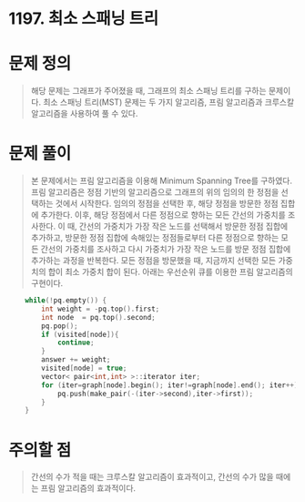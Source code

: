# 1197. 최소 스패닝 트리

# 문제 정의
> 해당 문제는 그래프가 주어졌을 때, 그래프의 최소 스패닝 트리를 구하는 문제이다.
> 최소 스패닝 트리(MST) 문제는 두 가지 알고리즘, 프림 알고리즘과 크루스칼 알고리즘을 사용하여 풀 수 있다.

# 문제 풀이
> 본 문제에서는 프림 알고리즘을 이용해 Minimum Spanning Tree를 구하였다.
> 프림 알고리즘은 정점 기반의 알고리즘으로 그래프의 위의 임의의 한 정점을 선택하는 것에서 시작한다.
> 임의의 정점을 선택한 후, 해당 정점을 방문한 정점 집합에 추가한다. 이후, 해당 정점에서 다른 정점으로 향하는 모든 간선의 가중치를 조사한다. 
> 이 때, 간선의 가중치가 가장 작은 노드를 선택해서 방문한 정점 집합에 추가하고, 방문한 정점 집합에 속해있는 정점들로부터 다른 정점으로 향하는 모든 간선의 가중치를 조사하고 다시 가중치가 가장 작은 노드를 방문 정점 집합에 추가하는 과정을 반복한다.
> 모든 정점을 방문했을 때, 지금까지 선택한 모든 가중치의 합이 최소 가중치 합이 된다.
> 아래는 우선순위 큐를 이용한 프림 알고리즘의 구현이다.
``` cpp
    while(!pq.empty()) {
        int weight = -pq.top().first;
        int node  = pq.top().second;
        pq.pop();
        if (visited[node]){
            continue;
        }
        answer += weight;
        visited[node] = true;
        vector< pair<int,int> >::iterator iter;
        for (iter=graph[node].begin(); iter!=graph[node].end(); iter++) {
            pq.push(make_pair(-(iter->second),iter->first));
        }
    }
```

# 주의할 점
> 간선의 수가 적을 때는 크루스칼 알고리즘이 효과적이고, 간선의 수가 많을 때에는 프림 알고리즘의 효과적이다.